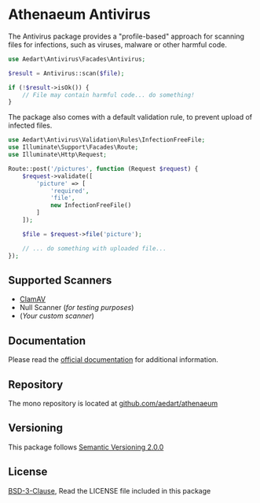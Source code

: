 # Athenaeum Antivirus

The Antivirus package provides a "profile-based" approach for scanning files for infections, such as viruses, malware or other harmful code.

```php
use Aedart\Antivirus\Facades\Antivirus;

$result = Antivirus::scan($file);

if (!$result->isOk()) {
    // File may contain harmful code... do something!
}
```

The package also comes with a default validation rule, to prevent upload of infected files.

```php
use Aedart\Antivirus\Validation\Rules\InfectionFreeFile;
use Illuminate\Support\Facades\Route;
use Illuminate\Http\Request;

Route::post('/pictures', function (Request $request) {
    $request->validate([
        'picture' => [
            'required',
            'file',
            new InfectionFreeFile()
        ]
    ]);

    $file = $request->file('picture');

    // ... do something with uploaded file...
});
```

## Supported Scanners

* [ClamAV](https://www.clamav.net/)
* Null Scanner (_for testing purposes_)
* (_Your custom scanner_)

## Documentation

Please read the [official documentation](https://aedart.github.io/athenaeum/) for additional information.

## Repository

The mono repository is located at [github.com/aedart/athenaeum](https://github.com/aedart/athenaeum)

## Versioning

This package follows [Semantic Versioning 2.0.0](http://semver.org/)

## License

[BSD-3-Clause](http://spdx.org/licenses/BSD-3-Clause), Read the LICENSE file included in this package
